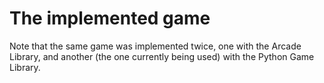 # The implemented game

Note that the same game was implemented twice, one with the Arcade Library, and another (the one currently being used) with the Python Game Library.